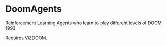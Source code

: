 # DoomAgents

Reinforcement Learning Agents who learn to play different levels of DOOM 1993

Requires ViZDOOM.
